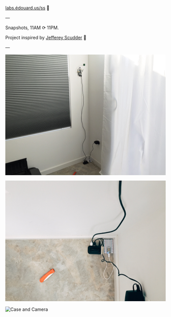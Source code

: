 [labs.édouard.us/ss](http://labs.edouard.us/ss/) :palm_tree:

—

Snapshots, 11AM ⟳ 11PM.

Project inspired by [Jefferey Scudder](http://ss.rey.sc/) :bookmark:

—

![Total Setup](rpi-ss1.JPG)

![Power Setup and mystery Spark board](rpi-ss2.JPG)

![Case and Camera](rpi-ss13.JPG)
